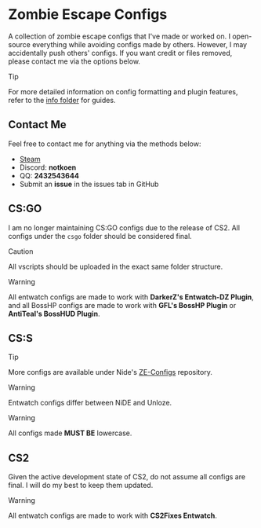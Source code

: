 # Zombie Escape Configs

A collection of zombie escape configs that I've made or worked on. I open-source everything while avoiding configs made by others. However, I may accidentally push others' configs. If you want credit or files removed, please contact me via the options below.

> [!TIP]
> For more detailed information on config formatting and plugin features, refer to the [info folder](https://github.com/notkoen/ze-configs/tree/main/info) for guides.

## Contact Me

Feel free to contact me for anything via the methods below:

- [Steam](https://steamcommunity.com/profiles/76561198190108077)
- Discord: **notkoen**
- QQ: **2432543644**
- Submit an **issue** in the issues tab in GitHub

## CS:GO

I am no longer maintaining CS:GO configs due to the release of CS2. All configs under the `csgo` folder should be considered final.

> [!CAUTION]
> All vscripts should be uploaded in the exact same folder structure.

> [!WARNING]
> All entwatch configs are made to work with **DarkerZ's Entwatch-DZ Plugin**, and all BossHP configs are made to work with **GFL's BossHP Plugin** or **AntiTeal's BossHUD Plugin**.

## CS:S

> [!TIP]
> More configs are available under Nide's [ZE-Configs](https://github.com/NiDE-gg/ZE-Configs) repository.

> [!WARNING]
> Entwatch configs differ between NiDE and Unloze.

> [!WARNING]
> All configs made **MUST BE** lowercase.

## CS2

Given the active development state of CS2, do not assume all configs are final. I will do my best to keep them updated.

> [!WARNING]
> All entwatch configs are made to work with  **CS2Fixes Entwatch**.